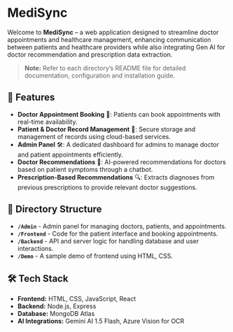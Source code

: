 # MediSync 

Welcome to **MediSync** – a web application designed to streamline doctor appointments and healthcare management, enhancing communication between patients and healthcare providers while also integrating Gen AI for doctor recommendation and prescription data extraction.

> **Note:** Refer to each directory’s README file for detailed documentation, configuration and installation guide.

## 🌟 Features

- **Doctor Appointment Booking** 📅: Patients can book appointments with real-time availability.
- **Patient & Doctor Record Management** 🔐: Secure storage and management of records using cloud-based services.
- **Admin Panel** 🛠️: A dedicated dashboard for admins to manage doctor and patient appointments efficiently.
- **Doctor Recommendations** 🤖: AI-powered recommendations for doctors based on patient symptoms through a chatbot.
- **Prescription-Based Recommendations** 🔍: Extracts diagnoses from previous prescriptions to provide relevant doctor suggestions.

## 📂 Directory Structure

- **`/Admin`** - Admin panel for managing doctors, patients, and appointments.
- **`/Frontend`** - Code for the patient interface and booking appointments.
- **`/Backend`** - API and server logic for handling database and user interactions.
- **`/Demo`** - A sample demo of frontend using HTML, CSS.

## 🛠️ Tech Stack

- **Frontend:** HTML, CSS, JavaScript, React
- **Backend:** Node.js, Express
- **Database:** MongoDB Atlas
- **AI Integrations:** Gemini AI 1.5 Flash, Azure Vision for OCR


